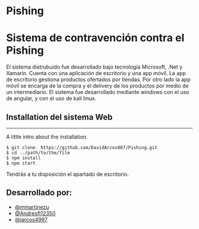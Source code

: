 # Pishing

# Sistema de contravención contra el Pishing

El sistema distrubuido fue desarrollado bajo tecnología Microsoft, .Net y Xamarin. Cuenta con una aplicación de escritorio y una app móvil. La app de escritorio gestiona productos ofertados por tiendas. Por otro lado la app móvil se encarga de la compra y el delivery de los productos por medio de un intermediario.
El sistema fue desarrollado mediante windows con el uso de angular, y con el uso de kali linux. 

## Installation del sistema Web
***
A little intro about the installation. 
```
$ git clone  https://github.com/DavidArcos007/Pishing.git
$ cd ../path/to/the/file
$ npm install
$ npm start
```
Tendrás a tu disposición el apartado de escritorio.

## Desarrollado por:

- [@mmartinezu](https://github.com/mmartinezu)
- [@Andresfl12350](https://github.com/Andresfl12350)
- [@jarcos4997](https://github.com/jarcos4997)

